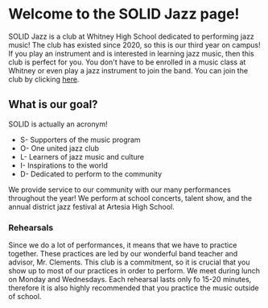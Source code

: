 # Welcome to the SOLID Jazz page!
SOLID Jazz is a club at Whitney High School dedicated to performing jazz music! The club has existed since 2020, so this is our third year on campus! If you play an instrument and is interested in learning jazz music, then this club is perfect for you. You don't have to be enrolled in a music class at Whitney or even play a jazz instrument to join the band. You can join the club by clicking [here](https://forms.gle/gj6mPCMLAC7Lpu3c7).
## What is our goal?
SOLID is actually an acronym! 
- S- Supporters of the music program
- O- One united jazz club
- L- Learners of jazz music and culture
- I- Inspirations to the world
- D- Dedicated to perform to the community

We provide service to our community with our many performances throughout the year! We perform at school concerts, talent show, and the annual district jazz festival at Artesia High School. 
### Rehearsals
Since we do a lot of performances, it means that we have to practice together. These practices are led by our wonderful band teacher and advisor, Mr. Clements. This club is a commitment, so it is crucial that you show up to most of our practices in order to perform. We meet during lunch on Monday and Wednesdays. Each rehearsal lasts only fo 15-20 minutes, therefore it is also highly recommended that you practice the music outside of school. 
